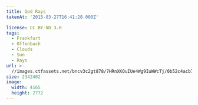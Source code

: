 ```yaml
---
title: God Rays
takenAt: '2015-03-27T16:41:28.000Z'

license: CC BY-ND 3.0
tags:
  - Frankfurt
  - Offenbach
  - Clouds
  - Sun
  - Rays
url: >-
  //images.ctfassets.net/bncv3c2gt878/7HRnXKOuIUe4Wg9IuWWcTj/0b52c4acb735e53c8a636659fbcc7215/god-rays_16921192616_o
size: 2342402
image:
  width: 4165
  height: 2772
---
```

